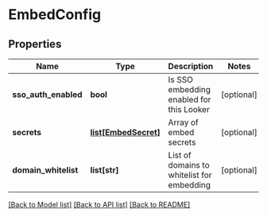 # EmbedConfig

## Properties
Name | Type | Description | Notes
------------ | ------------- | ------------- | -------------
**sso_auth_enabled** | **bool** | Is SSO embedding enabled for this Looker | [optional] 
**secrets** | [**list[EmbedSecret]**](EmbedSecret.md) | Array of embed secrets | [optional] 
**domain_whitelist** | **list[str]** | List of domains to whitelist for embedding | [optional] 

[[Back to Model list]](../README.md#documentation-for-models) [[Back to API list]](../README.md#documentation-for-api-endpoints) [[Back to README]](../README.md)


